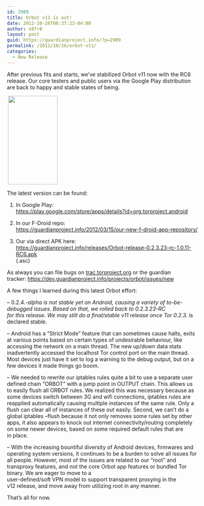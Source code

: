 ```yaml
---
id: 2909
title: Orbot v11 is out!
date: 2012-10-26T06:37:23-04:00
author: n8fr8
layout: post
guid: https://guardianproject.info/?p=2909
permalink: /2012/10/26/orbot-v11/
categories:
  - New Release
---
```

After previous fits and starts, we’ve stabilized Orbot v11 now with the RC6 release. Our core testers and public users via the Google Play distribution are back to happy and stable states of being.

[<img class="alignleft  wp-image-2910" style="margin-left: 3px; margin-right: 3px;" title="orbotv11" src="https://guardianproject.info/wp-content/uploads/2012/10/orbotv11-168x300.png" alt="" width="131" height="234" srcset="https://guardianproject.info/wp-content/uploads/2012/10/orbotv11-168x300.png 168w, https://guardianproject.info/wp-content/uploads/2012/10/orbotv11-576x1024.png 576w, https://guardianproject.info/wp-content/uploads/2012/10/orbotv11.png 720w" sizes="(max-width: 131px) 100vw, 131px" />](https://guardianproject.info/wp-content/uploads/2012/10/orbotv11.png)

The latest version can be found:

1) In Google Play:  
<https://play.google.com/store/apps/details?id=org.torproject.android>

2) In our F-Droid repo:  
<https://guardianproject.info/2012/03/15/our-new-f-droid-app-repository/>

3) Our via direct APK here:  
<https://guardianproject.info/releases/Orbot-release-0.2.3.23-rc-1.0.11-RC6.apk>  
(.asc)

As always you can file bugs on [trac.torproject.org](https://trac.torproject.org) or the guardian  
tracker: <https://dev.guardianproject.info/projects/orbot/issues/new>

A few things I learned during this latest Orbot effort:

– 0.2.4.*-alpha is not stable yet on Android, causing a variety of to-be-debugged issues. Based on that, we rolled back to 0.2.3.23-RC  
for this release. We may still do a final/stable v11 release once Tor 0.2.3.* is declared stable.

– Android has a “Strict Mode” feature that can sometimes cause halts, exits at various points based on certain types of undesirable behaviour, like accessing the network on a main thread. The new up/down data stats inadvertently accessed the localhost Tor control port on the main thread. Most devices just have it set to log a warning to the debug output, but on a few devices it made things go boom.

– We needed to rewrite our iptables rules quite a bit to use a separate user defined chain “ORBOT” with a jump point in OUTPUT chain. This allows us to easily flush all ORBOT rules. We realized this was necessary because as some devices switch between 3G and wifi connections, iptables rules are reapplied automatically causing multiple instances of the same rule. Only a flush can clear all of instances of these out easily. Second, we can’t do a global iptables –flush because it not only removes some rules set by other apps, it also appears to knock out internet connectivity/routing completely on some newer devices, based on some required default rules that are in place.

– With the increasing bountiful diversity of Android devices, firmwares and operating system versions, it continues to be a burden to solve all issues for all people. However, most of the issues are related to our “root” and transproxy features, and not the core Orbot app features or bundled Tor binary. We are eager to move to a  
user-defined/soft VPN model to support transparent proxying in the v12 release, and move away from utilizing root in any manner.

That’s all for now.